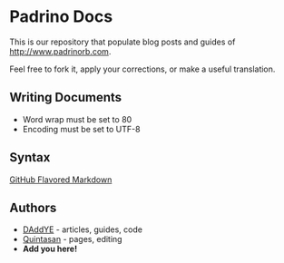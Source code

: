 # Padrino Docs

This is our repository that populate blog posts and guides of
<http://www.padrinorb.com>.

Feel free to fork it, apply your corrections, or make a useful translation.

## Writing Documents

- Word wrap must be set to 80
- Encoding must be set to UTF-8

## Syntax

[GitHub Flavored Markdown](https://help.github.com/articles/github-flavored-markdown)

## Authors

- [DAddYE](https://github.com/daddye) - articles, guides, code
- [Quintasan](https://github.com/Quintasan) - pages, editing
- **Add you here!**
